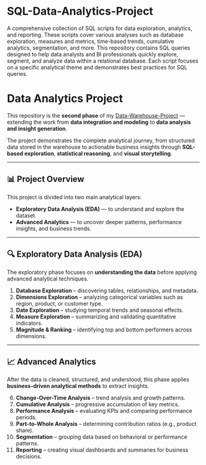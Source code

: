 # SQL-Data-Analytics-Project

A comprehensive collection of SQL scripts for data exploration, analytics, and reporting. These scripts cover various analyses such as database exploration, measures and metrics, time-based trends, cumulative analytics, segmentation, and more. This repository contains SQL queries designed to help data analysts and BI professionals quickly explore, segment, and analyze data within a relational database. Each script focuses on a specific analytical theme and demonstrates best practices for SQL queries.

# Data Analytics Project

This repository is the **second phase** of my [Data-Warehouse-Project](https://github.com/Anaclet12/SQL-Data-Warehouse-Project) — extending the work from **data integration and modeling** to **data analysis and insight generation**.

The project demonstrates the complete analytical journey, from structured data stored in the warehouse to actionable business insights through **SQL-based exploration**, **statistical reasoning**, and **visual storytelling**.

---

## 📊 Project Overview

This project is divided into two main analytical layers:
- **Exploratory Data Analysis (EDA)** — to understand and explore the dataset.
- **Advanced Analytics** — to uncover deeper patterns, performance insights, and business trends.

---

## 🔍 Exploratory Data Analysis (EDA)

The exploratory phase focuses on **understanding the data** before applying advanced analytical techniques.

1. **Database Exploration** – discovering tables, relationships, and metadata.  
2. **Dimensions Exploration** – analyzing categorical variables such as region, product, or customer type.  
3. **Date Exploration** – studying temporal trends and seasonal effects.  
4. **Measure Exploration** – summarizing and validating quantitative indicators.  
5. **Magnitude & Ranking** – identifying top and bottom performers across dimensions.  

---

## 📈 Advanced Analytics

After the data is cleaned, structured, and understood, this phase applies **business-driven analytical methods** to extract insights.

6. **Change-Over-Time Analysis** – trend analysis and growth patterns.  
7. **Cumulative Analysis** – progressive accumulation of key metrics.  
8. **Performance Analysis** – evaluating KPIs and comparing performance periods.  
9. **Part-to-Whole Analysis** – determining contribution ratios (e.g., product share).  
10. **Segmentation** – grouping data based on behavioral or performance patterns.  
11. **Reporting** – creating visual dashboards and summaries for business decisions.  

